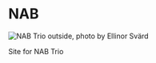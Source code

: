 # NAB

![NAB Trio outside, photo by Ellinor Svärd](/repository/NAB2.jpg "NAB Trio")

Site for NAB Trio
